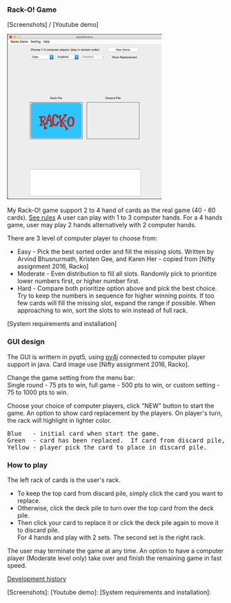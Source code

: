 ### Rack-O! Game
[Screenshots] / [Youtube demo]

![Racko Game - start up screen](screenshots/startup.png)  

My Rack-O! game support 2 to 4 hand of cards as the real game (40 - 60 cards).  [See rules]
A user can play with 1 to 3 computer hands.  For a 4 hands game, user may play 2 hands alternatively with 2 computer hands.

There are 3 level of computer player to choose from:
* Easy - Pick the best sorted order and fill the missing slots.
       Written by Arvind Bhusnurmath, Kristen Gee, and Karen Her - copied from [Nifty assignment 2016, Racko]
* Moderate - Even distribution to fill all slots.
  Randomly pick to prioritize lower numbers first, or higher number first.
* Hard - Compare both prioritize option above and pick the best choice.
  Try to keep the numbers in sequence for higher winning points.
  If too few cards will fill the missing slot, expand the range if possible.
  When approaching to win, sort the slots to win instead of full rack. 

[System requirements and installation]  

### GUI design

The GUI is writtern in pyqt5, using [py4j] connected to computer player support in java.  Card image use [Nifty assignment 2016, Racko].

Change the game setting from the menu bar:  
Single round - 75 pts to win, full game - 500 pts to win, or custom setting - 75 to 1000 pts to win.

Choose your choice of computer players, click "NEW" button to start the game.
An option to show card replacement by the players.
On player's turn, the rack will highlight in lighter color.
<pre>
Blue   - initial card when start the game.
Green  - card has been replaced.  If card from discard pile, also display card number.
Yellow - player pick the card to place in discard pile.
</pre>

### How to play
The left rack of cards is the user's rack.  
* To keep the top card from discard pile, simply click the card you want to replace.  
* Otherwise, click the deck pile to turn over the top card from the deck pile.  
* Then click your card to replace it or click the deck pile again to move it to discard pile.  
For 4 hands and play with 2 sets.  The second set is the right rack.

The user may terminate the game at any time.  An option to have a computer player (Moderate level only) take over and finish the remaining game in fast speed.

[Development history]

[Nifty Assignments 2016, Racko]: http://nifty.stanford.edu/2016/arvind-racko/
[See rules]: http://www.hasbro.com/common/instruct/Racko(1987).PDF
[Development history]: https://github.com/mwong510ca/Racko_ComputerStrategy/tree/master/older%20versions
[py4j]: https://www.py4j.org
[Screenshots]:
[Youtube demo]:
[System requirements and installation]:
